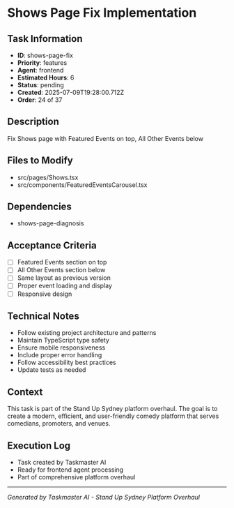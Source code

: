 # Shows Page Fix Implementation

## Task Information
- **ID**: shows-page-fix
- **Priority**: features
- **Agent**: frontend
- **Estimated Hours**: 6
- **Status**: pending
- **Created**: 2025-07-09T19:28:00.712Z
- **Order**: 24 of 37

## Description
Fix Shows page with Featured Events on top, All Other Events below

## Files to Modify
- src/pages/Shows.tsx
- src/components/FeaturedEventsCarousel.tsx

## Dependencies
- shows-page-diagnosis

## Acceptance Criteria
- [ ] Featured Events section on top
- [ ] All Other Events section below
- [ ] Same layout as previous version
- [ ] Proper event loading and display
- [ ] Responsive design

## Technical Notes
- Follow existing project architecture and patterns
- Maintain TypeScript type safety
- Ensure mobile responsiveness
- Include proper error handling
- Follow accessibility best practices
- Update tests as needed

## Context
This task is part of the Stand Up Sydney platform overhaul. The goal is to create a modern, efficient, and user-friendly comedy platform that serves comedians, promoters, and venues.

## Execution Log
- Task created by Taskmaster AI
- Ready for frontend agent processing
- Part of comprehensive platform overhaul

---
*Generated by Taskmaster AI - Stand Up Sydney Platform Overhaul*
